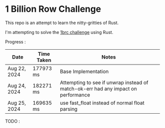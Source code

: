 # 1 Billion Row Challenge   

This repo is an attempt to learn the nitty-gritties of Rust. 

I'm attempting to solve the [1brc challenge](https://github.com/gunnarmorling/1brc) using Rust.

Progress :

| Date         | Time Taken   | Notes                                                                            |
|--------------|--------------|----------------------------------------------------------------------------------|
| Aug 22, 2024 | 177973 ms | Base Implementation                                                              |
| Aug 24, 2024 | 182271 ms | Attempting to see if unwrap instead of match-ok-err had any impact on performance |
| Aug 25, 2024 | 169635 ms | use fast_float instead of normal float parsing                                   |


TODO :